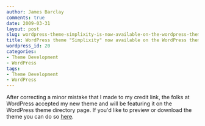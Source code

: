```yaml
---
author: James Barclay
comments: true
date: 2009-03-31
layout: post
slug: wordpress-theme-simplixity-is-now-available-on-the-wordpress-theme-directory
title: WordPress theme "Simplixity" now available on the WordPress theme directory
wordpress_id: 20
categories:
- Theme Development
- WordPress
tags:
- Theme Development
- WordPress
---
```


After correcting a minor mistake that I made to my credit link, the folks at WordPress accepted my new theme and will be featuring it on the WordPress theme directory page. If you'd like to preview or download the theme you can do so [here](http://wordpress.org/extend/themes/simplixity).
